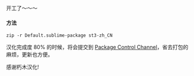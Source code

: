 开工了～～～

#### 方法

	zip -r Default.sublime-package st3-zh_CN

汉化完成度 80% 的时候，将会提交到 [Package Control Channel](https://github.com/wbond/package_control_channel)，省去打包的麻烦，更新也方便。

感谢朽木汉化!
